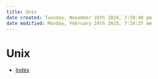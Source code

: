 ```yaml
---
title: Unix
date created: Tuesday, November 26th 2024, 7:59:40 pm
date modified: Monday, February 24th 2025, 7:24:37 am
---
```


# Unix

- [Index](index.md)
